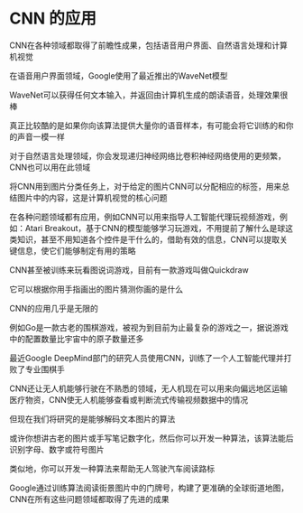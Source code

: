 # CNN 的应用

CNN在各种领域都取得了前瞻性成果，包括语音用户界面、自然语言处理和计算机视觉

在语音用户界面领域，Google使用了最近推出的WaveNet模型

WaveNet可以获得任何文本输入，并返回由计算机生成的朗读语音，处理效果很棒

真正比较酷的是如果你向该算法提供大量你的语音样本，有可能会将它训练的和你的声音一模一样

对于自然语言处理领域，你会发现递归神经网络比卷积神经网络使用的更频繁，CNN也可以用在此领域

将CNN用到图片分类任务上，对于给定的图片CNN可以分配相应的标签，用来总结图片中的内容，这是计算机视觉的核心问题

在各种问题领域都有应用，例如CNN可以用来指导人工智能代理玩视频游戏，例如：Atari Breakout，基于CNN的模型能够学习玩游戏，不用提前了解什么是球这类知识，甚至不用知道各个控件是干什么的，借助有效的信息，CNN可以提取关键信息，使它们能够制定有用的策略

CNN甚至被训练来玩看图说词游戏，目前有一款游戏叫做Quickdraw

它可以根据你用手指画出的图片猜测你画的是什么

CNN的应用几乎是无限的

例如Go是一款古老的围棋游戏，被视为到目前为止最复杂的游戏之一，据说游戏中的配置数量比宇宙中的原子数量还多

最近Google DeepMind部门的研究人员使用CNN，训练了一个人工智能代理并打败了专业围棋手

CNN还让无人机能够行驶在不熟悉的领域，无人机现在可以用来向偏远地区运输医疗物资，CNN使无人机能够查看或判断流式传输视频数据中的情况

但现在我们将研究的是能够解码文本图片的算法

或许你想讲古老的图片或手写笔记数字化，然后你可以开发一种算法，该算法能后识别字母、数字或符号图片

类似地，你可以开发一种算法来帮助无人驾驶汽车阅读路标

Google通过训练算法阅读街景图片中的门牌号，构建了更准确的全球街道地图，CNN在所有这些问题领域都取得了先进的成果
